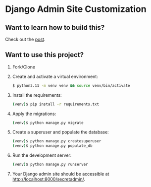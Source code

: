 # Django Admin Site Customization

## Want to learn how to build this?

Check out the [post](https://testdriven.io/blog/customize-django-admin/).

## Want to use this project?

1. Fork/Clone

1. Create and activate a virtual environment:

    ```sh
    $ python3.11 -m venv venv && source venv/bin/activate
    ```

1. Install the requirements:

    ```sh
    (venv)$ pip install -r requirements.txt
    ```

1. Apply the migrations:

    ```sh
    (venv)$ python manage.py migrate
    ```

1. Create a superuser and populate the database:

    ```sh
    (venv)$ python manage.py createsuperuser
    (venv)$ python manage.py populate_db
    ```

1. Run the development server:

    ```sh
    (venv)$ python manage.py runserver
    ```

1. Your Django admin site should be accessible
   at [http://localhost:8000/secretadmin/](http://localhost:8000/secretadmin/).
